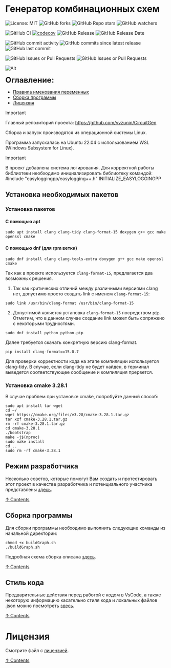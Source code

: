 # Генератор комбинационных схем

![License: MIT](https://img.shields.io/github/license/vvzunin/CircuitGen_Graph)
![GitHub forks](https://img.shields.io/github/forks/vvzunin/CircuitGen_Graph)
![GitHub Repo stars](https://img.shields.io/github/stars/vvzunin/CircuitGen_Graph)
![GitHub watchers](https://img.shields.io/github/watchers/vvzunin/CircuitGen_Graph)

![GitHub CI](https://github.com/vvzunin/CircuitGen_Graph/actions/workflows/ci.yml/badge.svg)
[![codecov](https://codecov.io/gh/vvzunin/CircuitGen_Graph/graph/badge.svg?token=U88U82QFX8)](https://codecov.io/gh/vvzunin/CircuitGen_Graph)
![GitHub Release](https://img.shields.io/github/v/release/vvzunin/CircuitGen_Graph)
![GitHub Release Date](https://img.shields.io/github/release-date/vvzunin/CircuitGen_Graph)

![GitHub commit activity](https://img.shields.io/github/commit-activity/m/vvzunin/CircuitGen_Graph)
![GitHub commits since latest release](https://img.shields.io/github/commits-since/vvzunin/CircuitGen_Graph/latest)
![GitHub last commit](https://img.shields.io/github/last-commit/vvzunin/CircuitGen_Graph)

![GitHub Issues or Pull Requests](https://img.shields.io/github/issues/vvzunin/CircuitGen_Graph)
![GitHub Issues or Pull Requests](https://img.shields.io/github/issues-pr/vvzunin/CircuitGen_Graph)

![Alt](https://repobeats.axiom.co/api/embed/96480623d3ed662877d25bdc40716dbc9d20ec95.svg "Repobeats analytics image")

<font size="5">**Оглавление:**</font>
<a name="content_rus"></a> 
- [Правила именования переменных](#hacking)
- [Сборка программы](#generator_build_rus)
- [Лицензия](#license)

> [!IMPORTANT]  
> Главный репозиторий проекта: https://github.com/vvzunin/CircuitGen

Сборка и запуск производятся из операционной системы Linux.

Программа запускалась на Ubuntu 22.04 с использованием WSL (Windows Subsystem for Linux).

> [!IMPORTANT]  
> В проект добавлена система логирования. Для корректной работы библиотеки необходимо инициализировать библиотеку командой:
> #include "easyloggingpp/easylogging++.h"
> INITIALIZE_EASYLOGGINGPP

## Установка необходимых пакетов

### Установка пакетов

#### С помощью apt
```
sudo apt install clang clang-tidy clang-format-15 doxygen g++ gcc make openssl cmake
```

#### С помощью dnf (для rpm ветки)
```
sudo dnf install clang clang-tools-extra doxygen g++ gcc make openssl cmake
```
Так как в проекте используется `clang-format-15`, предлагается два возможных решения. 
1) Так как критических отличий между различными версиями clang нет, 
допустимо просто создать link с именем `clang-format-15`:  
```
sudo link /usr/bin/clang-format /usr/bin/clang-format-15
```
2) Допустимой является установка `clang-format-15` посредством `pip`. 
Отметим, что в данном случае создание link может быть сопряжено с некоторыми трудностями.
```
sudo dnf install python python-pip
```
Далее требуется скачать конкретную версию clang-format.
```
pip install clang-format==15.0.7
```

Для проверки корректности кода на этапе компиляции используется clang-tidy. В случае, если clang-tidy 
не будет найден, в терминал выведется соответствующее сообщение и компиляция прервется. 

### Установка cmake 3.28.1
В случае проблем при установке cmake, попробуйте данный способ:
```
sudo apt install tar wget
cd ~/
wget https://cmake.org/files/v3.28/cmake-3.28.1.tar.gz
tar xzf cmake-3.28.1.tar.gz
rm -rf cmake-3.28.1.tar.gz
cd cmake-3.28.1
./bootstrap
make -j$(nproc)
sudo make install
cd ..
sudo rm -rf cmake-3.28.1
```

## Режим разработчика
<a name="hacking"></a> 

Несколько советов, которые помогут Вам создать и протестировать этот проект в качестве разработчика и потенциального участника представлены [здесь](/docs/HACKING.md).

[&#8593; Contents](#content_rus)

## Сборка программы
<a name="generator_build_rus"></a> 

Для сборки программы необходимо выполнить следующие команды из начальной директории:
```
chmod +x buildGraph.sh
./buildGraph.sh
```

Подробная схема сборка описана [здесь](/docs/BUILDING.md).

[&#8593; Contents](#content_rus)

## Стиль кода
<a name="format"></a>

Предварительные действия перед работой с кодом в VsCode, а также некоторую информацию касательно стиля кода и локальных файлов .json можно посмотреть [здесь](/docs/FORMAT.md).

[&#8593; Contents](#content_rus)

# Лицензия
<a name="license"></a>

Смотрите файл с [лицензией](LICENSE).

[&#8593; Contents](#content_rus)
